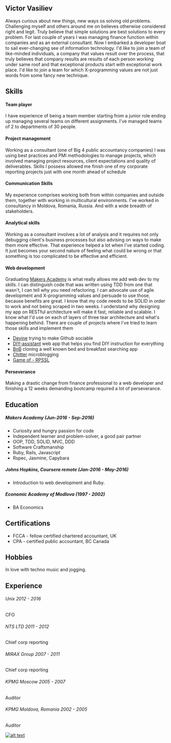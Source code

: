 ## Victor Vasiliev

Always curious about new things, new ways os solving old problems. Challenging myself and others around me on believes otherwise considered right and legit. Truly believe that simple solutions are best solutions to every problem.
For last couple of years I was managing finance function within companies and as an external consultant. Now I embarked a developer boat to sail ever-changing see of information technology.
I'd like to join a team of like-minded individuals, a company that values result over the process, that truly believes that company results are results of each person working under same roof and that exceptional products start with exceptional work place. I'd like to join a team for which X-programming values are not just words from some fancy new technique.

## Skills
#### Team player
I have experience of being a team member starting from a junior role ending up managing several teams on different assignments. I've managed teams of 2 to departments of 30 people.

#### Project management
Working as a consultant (one of Big 4 public accountancy companies) I was using best practices and PMI methodologies to manage projects, which involved managing project resources, client expectations and quality of deliverables. Skills I possess allowed me finish one of my corporate reporting projects just with one month ahead of schedule

#### Communication Skills
My experience comprises working both from within companies and outside them, together with working in multicultural environments. I've worked in consultancy in Moldova, Romania, Russia. And with a wide breadth of stakeholders.

#### Analytical skills
Working as a consultant involves a lot of analysis and it requires not only debugging client's business processes but also advising on ways to make them more effective. That experience helped a lot when I've started coding. It just becomes your second nature of feeling what could be wrong or that something is too complicated to be effective and efficient.

#### Web development
Graduating [Makers Academy](http://www.makersacademy.com/) is what really allows me add web dev to my skills. I can distinguish code that was written using TDD from one that wasn't, I can tell why you need refactoring. I can advocate use of agile development and X-programming values and persuade to use those, because benefits are great. I know that my code needs to be SOLID in order to work and not being scraped in two weeks. I understand why designing my app on RESTful architecture will make it fast, reliable and scalable. I know what I'd use on each of layers of three tear architecture and what's happening behind.
There are couple of projects where I've tried to learn those skills and implement them
* [Devine](https://github.com/SocialList/devine) trying to make Github sociable
* [DIY-assistant](https://github.com/DiyAssistant/diy_assistant) web app that helps you find DIY instruction for everything 
* [BnB](https://github.com/lukecartledge/MakersBnB) cloning a well known bed and breakfast searching app
* [Chitter](https://github.com/6eff/chitter-challenge) microblogging
* [Game of - RPSSL](https://github.com/6eff/rps-challenge)

#### Perseverance
Making a drastic change from finance professional to a web developer and finishing a 12 weeks demanding bootcamp required a lot of perseverance.

## Education
##### Makers Academy (Jun-2016 - Sep-2016)

* Curiosity and hungry passion for code
* Independent learner and problem-solver, a good pair partner
* OOP, TDD, SOLID, MVC, DDD
* Software Craftsmanship
* Ruby, Rails, Javascript
* Rspec, Jasmine, Capybara

##### Johns Hopkins, Coursera remote (Jan-2016 - May-2016)

* Introduction to web development and Ruby.

##### Economic Academy of Modlova (1997 - 2002)
* BA Economics

## Certifications
* FCCA - fellow certified chartered accountant, UK
* CPA - certified public accountant, BC Canada

## Hobbies
In love with techno music and jogging.

## Experience

###### Unix 2012 - 2016
CFO

###### NTS LTD 2011 - 2012
Chief corp reporting

###### MIRAX Group 2007 - 2011
Chief corp reporting

###### KPMG Moscow 2005 - 2007
Auditor

###### KPMG Moldova, Romania 2002 - 2005
Auditor

[![alt text]( https://static.licdn.com/scds/common/u/img/webpromo/btn_profile_bluetxt_80x15.png)](https://www.linkedin.com/in/victorvasiliev)
